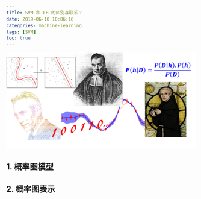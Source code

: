 ```yaml
---
title: SVM 和 LR 的区别与联系？
date: 2019-06-10 10:06:16
categories: machine-learning
tags: [SVM]
toc: true
---
```


<img class="img-fancy" src="/images/ml/bayes/bayes-01.png" width="550" border="0" alt="Claude Shannon"/>

<!--<a href="/2019/06/02/ml/Random_Forest_and_GBDT/" target="_self" style="display:block; margin:0 auto; background:url('/images/ml/ensumble/ensumble-1.png') no-repeat 0 0 / contain; height:304px; width:550px;"></a>
-->

<!-- more -->

## 1. 概率图模型

## 2. 概率图表示

